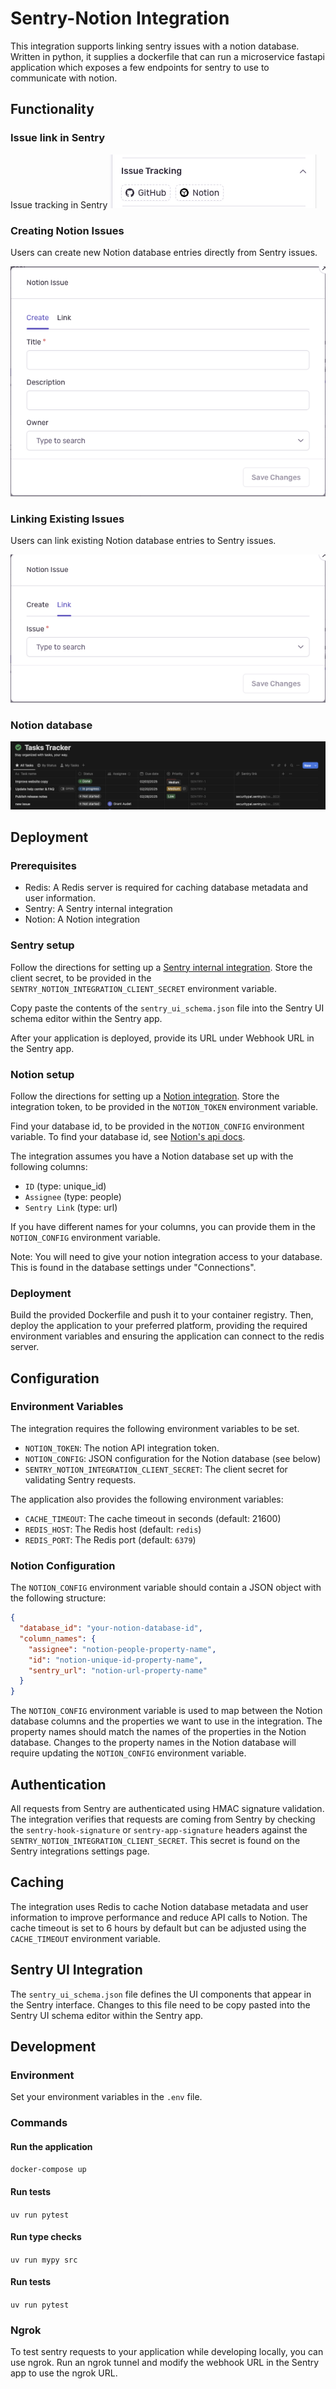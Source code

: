 # Sentry-Notion Integration

This integration supports linking sentry issues with a notion database. Written in python, it supplies a dockerfile that can run a microservice fastapi application which exposes a few endpoints for sentry to use to communicate with notion.

## Functionality

### Issue link in Sentry

Issue tracking in Sentry
![Issue Link in Sentry](./assets/issueLink.png)

### Creating Notion Issues

Users can create new Notion database entries directly from Sentry issues.

![Create Issue Interface](./assets/createIssue.png)

### Linking Existing Issues

Users can link existing Notion database entries to Sentry issues.

![Link Existing Issue](./assets/linkIssue.png)

### Notion database

![Notion Database](./assets/notionDatabase.png)

## Deployment

### Prerequisites

- Redis: A Redis server is required for caching database metadata and user information.
- Sentry: A Sentry internal integration
- Notion: A Notion integration

### Sentry setup

Follow the directions for setting up a [Sentry internal integration](https://docs.sentry.io/organization/integrations/integration-platform/internal-integration/). Store the client secret, to be provided in the `SENTRY_NOTION_INTEGRATION_CLIENT_SECRET` environment variable.

Copy paste the contents of the `sentry_ui_schema.json` file into the Sentry UI schema editor within the Sentry app.

After your application is deployed, provide its URL under Webhook URL in the Sentry app.

### Notion setup

Follow the directions for setting up a [Notion integration](https://developers.notion.com/docs/create-a-notion-integration). Store the integration token, to be provided in the `NOTION_TOKEN` environment variable.

Find your database id, to be provided in the `NOTION_CONFIG` environment variable. To find your database id, see [Notion's api docs](https://developers.notion.com/reference/retrieve-a-database).

The integration assumes you have a Notion database set up with the following columns:
- `ID` (type: unique_id)
- `Assignee` (type: people)
- `Sentry Link` (type: url)

If you have different names for your columns, you can provide them in the `NOTION_CONFIG` environment variable.

Note: You will need to give your notion integration access to your database. This is found in the database settings under "Connections".

### Deployment

Build the provided Dockerfile and push it to your container registry. Then, deploy the application to your preferred platform, providing the required environment variables and ensuring the application can connect to the redis server.

## Configuration

### Environment Variables

The integration requires the following environment variables to be set.

- `NOTION_TOKEN`: The notion API integration token.
- `NOTION_CONFIG`: JSON configuration for the Notion database (see below)
- `SENTRY_NOTION_INTEGRATION_CLIENT_SECRET`: The client secret for validating Sentry requests.

The application also provides the following environment variables:

- `CACHE_TIMEOUT`: The cache timeout in seconds (default: 21600)
- `REDIS_HOST`: The Redis host (default: `redis`)
- `REDIS_PORT`: The Redis port (default: `6379`)

### Notion Configuration

The `NOTION_CONFIG` environment variable should contain a JSON object with the following structure:

```json
{
  "database_id": "your-notion-database-id",
  "column_names": {
    "assignee": "notion-people-property-name",
    "id": "notion-unique-id-property-name",
    "sentry_url": "notion-url-property-name"
  }
}
```

The `NOTION_CONFIG` environment variable is used to map between the Notion database columns and the properties we want to use in the integration. The property names should match the names of the properties in the Notion database. Changes to the property names in the Notion database will require updating the `NOTION_CONFIG` environment variable.

## Authentication

All requests from Sentry are authenticated using HMAC signature validation. The integration verifies that requests are coming from Sentry by checking the `sentry-hook-signature` or `sentry-app-signature` headers against the `SENTRY_NOTION_INTEGRATION_CLIENT_SECRET`. This secret is found on the Sentry integrations settings page.

## Caching

The integration uses Redis to cache Notion database metadata and user information to improve performance and reduce API calls to Notion. The cache timeout is set to 6 hours by default but can be adjusted using the `CACHE_TIMEOUT` environment variable.

## Sentry UI Integration

The `sentry_ui_schema.json` file defines the UI components that appear in the Sentry interface. Changes to this file need to be copy pasted into the Sentry UI schema editor within the Sentry app.

## Development

### Environment

Set your environment variables in the `.env` file.

### Commands

#### Run the application

`docker-compose up`

#### Run tests

`uv run pytest`

#### Run type checks

`uv run mypy src`

#### Run tests

`uv run pytest`

### Ngrok

To test sentry requests to your application while developing locally, you can use ngrok. Run an ngrok tunnel and modify the webhook URL in the Sentry app to use the ngrok URL.
